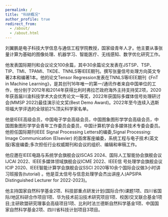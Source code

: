```yaml
---
permalink: /
title: "科研概况"
author_profile: true
redirect_from: 
  - /about/
  - /about.html
---
```

刘翼鹏是电子科技大学信息与通信工程学院教授，国家级青年人才。他主要从事张量计算为基础的图像处理、机器学习、智能医疗、无线感知、数字优化研究工作。

他发表国际期刊和会议论文100余篇，其中30余篇论文发表在JSTSP、TSP、TIP、TMI、TPAMI、TKDE、TNNLS等IEEE期刊。撰写张量信号处理方向英文专著2本和编著1本。他的论文Tensor Regression发表在TNNLS等IEEE期刊《FnT in Machine Learning》，是其创刊16年唯一的第一/通讯作者来自中国单位的工作，他分别于2012年和2014年获得比利时弗拉芒政府海外主持支持奖2项，2020年获首届川渝科技学术大会优秀论文一等奖，2022年获国际多媒体信号处理研讨会(MMSP 2022)最佳演示论文奖(Best Demo Award)。2022年至今连续入选斯坦福大学评选的全球前2%顶尖科学家名单。

他是IEEE高级会员，中国电子学会高级会员，中国图象图形学学会高级会员，中国图象图形学学会青年工作委员会委员，中国计算机学会多媒体技术专委会委员。他担任国际期刊IEEE Signal Processing Letters的编委,Signal Processing: Image Communication (EIsevier) 的首席客座编委，系统工程与电子技术(英文版)客座编委;多次担任行业权威期刊和会议的组织、编辑和审稿工作。

他应邀在IEEE电路与系统学会旗舰会议ISCAS 2024、国际人工智能协会旗舰会议IJCAI 2022、IEEE多媒体领域旗舰会议ICME 2022、IEEE信 号处理学会旗舰会议ICIP 2020、IEEE智能计算学会旗舰会议SSCI 2020等10余个国际会议做3小时讲习班报告(tutorial) 。他是亚太信号与信息处理学会杰出讲座人(APSIPA Distinguished Lecturer for 2022-2023)。

他主持国家自然科学基金2项、科技部重点研发计划(国际合作)课题1项、四川省国际/地区科研合作项目1项、华为技术前沿技术研究项目1项、校医I交叉联合基金1项目;主研欧盟研究理事会高级项目1项、比利时法兰德斯自然科学基金1项、中国国家自然科学基金2项、四川省科技计划项目3项目。
